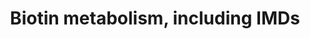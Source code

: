 ---
annotations:
- id: DOID:0080580
  parent: genetic disease
  type: Disease Ontology
  value: 3-Methylcrotonyl-CoA carboxylase 2 deficiency
- id: DOID:3651
  parent: genetic disease
  type: Disease Ontology
  value: pyruvate carboxylase deficiency disease
- id: DOID:0080579
  parent: genetic disease
  type: Disease Ontology
  value: 3-Methylcrotonyl-CoA carboxylase 1 deficiency
- id: PW:0002577
  parent: disease pathway
  type: Pathway Ontology
  value: 3-methylcrotonyl CoA carboxylase 2 deficiency pathway
- id: PW:0002576
  parent: disease pathway
  type: Pathway Ontology
  value: 3-methylcrotonyl CoA carboxylase 1 deficiency pathway
- id: DOID:0050710
  parent: genetic disease
  type: Disease Ontology
  value: 3-Methylcrotonyl-CoA carboxylase deficiency
- id: PW:0000139
  parent: classic metabolic pathway
  type: Pathway Ontology
  value: biotin metabolic pathway
- id: DOID:859
  parent: genetic disease
  type: Disease Ontology
  value: holocarboxylase synthetase deficiency
- id: PW:0002255
  parent: disease pathway
  type: Pathway Ontology
  value: holocarboxylase synthetase deficiency pathway
- id: PW:0002254
  parent: disease pathway
  type: Pathway Ontology
  value: biotinidase deficiency pathway
- id: DOID:856
  parent: genetic disease
  type: Disease Ontology
  value: biotinidase deficiency
- id: PW:0001775
  parent: disease pathway
  type: Pathway Ontology
  value: pyruvate carboxylase deficiency pathway
authors:
- DeSl
- Egonw
- Eweitz
- Finterly
communities:
- IEM
- RareDiseases
description: An important cofactor for carboxylation reaction is the vitamin Biotin.
  Four carboxylase groups (ACC, MCC, PCC and PC) are activated by binding to biotin
  and forming holocarboxylases, which in turn are responsible for several metabolic
  conversion in the Fatty Acid Synthesis, Leucine catabolism, propanoate metabolism
  and gluconeogenesis. Except for the ACC conversion from acetyl-CoA to malonyl-CoA
  starting the fatty acid synthesis, all other three interactions are connected to
  disorders. Furthermore, one can distinguish two "multiple carboxylase defects" (MCDs),
  which are connected to the conversion of biocytin into biotin (BTD), or unbound
  biotin to one of the apocarboxylases (HCSD).   This pathway was inspired by Chapter
  14 (edition 4) of the book of Blau (ISBN 3642403360 (978-3642403361)).
last-edited: 2021-06-17
ndex: ac49b170-8b74-11eb-9e72-0ac135e8bacf
organisms:
- Homo sapiens
redirect_from:
- /index.php/Pathway:WP5031
- /instance/WP5031
- /instance/WP5031_r122564
revision: r122564
schema-jsonld:
- '@context': https://schema.org/
  '@id': https://wikipathways.github.io/pathways/WP5031.html
  '@type': Dataset
  creator:
    '@type': Organization
    name: WikiPathways
  description: An important cofactor for carboxylation reaction is the vitamin Biotin.
    Four carboxylase groups (ACC, MCC, PCC and PC) are activated by binding to biotin
    and forming holocarboxylases, which in turn are responsible for several metabolic
    conversion in the Fatty Acid Synthesis, Leucine catabolism, propanoate metabolism
    and gluconeogenesis. Except for the ACC conversion from acetyl-CoA to malonyl-CoA
    starting the fatty acid synthesis, all other three interactions are connected
    to disorders. Furthermore, one can distinguish two "multiple carboxylase defects"
    (MCDs), which are connected to the conversion of biocytin into biotin (BTD), or
    unbound biotin to one of the apocarboxylases (HCSD).   This pathway was inspired
    by Chapter 14 (edition 4) of the book of Blau (ISBN 3642403360 (978-3642403361)).
  keywords:
  - 3-methylcrotonyl-COA
  - 3-methylglutaconyl-CoA
  - ACC1(cytosol)
  - ACC2(mitochondrial)
  - Acetyl-CoA
  - Apo-ACC
  - Apo-MCC
  - Apo-PC
  - Apo-PCC
  - Biocytin
  - 'Biotin '
  - Biotin (free pool)
  - Biotinidase (BTD)
  - Dietary and otherprotein-bound biotin
  - HLCS
  - Lysine
  - MCCC1
  - MCCC2
  - Malonyl-CoA
  - PC
  - PCCA
  - PCCB
  - free biotin
  - holo-ACC
  - holo-MCC
  - holo-PC
  - holo-PCC
  - leucine
  - methylmanoyl-CoA
  - oxaloacetate
  - propanoyl-CoA
  - pyruvate
  license: CC0
  name: Biotin metabolism, including IMDs
seo: CreativeWork
title: Biotin metabolism, including IMDs
wpid: WP5031
---